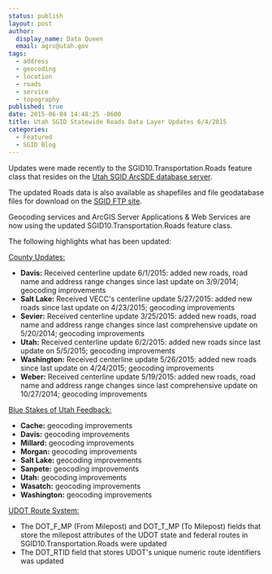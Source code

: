 ```yaml
---
status: publish
layout: post
author:
  display_name: Data Queen
  email: agrc@utah.gov
tags:
  - address
  - geocoding
  - location
  - roads
  - service
  - topography
published: true
date: 2015-06-04 14:48:25 -0600
title: Utah SGID Statewide Roads Data Layer Updates 6/4/2015
categories:
  - Featured
  - SGID Blog
---
```

<p>Updates were made recently to the SGID10.Transportation.Roads feature class that resides on the <a href="{{ "/data/how-to-connect-to-the-sgid-via-sde/" | prepend: site.baseurl }}">Utah SGID ArcSDE database server</a>.</p>
<p>The updated Roads data is also available as shapefiles and file geodatabase files for download on the <a href="ftp://ftp.agrc.utah.gov/UtahSGID_Vector/UTM12_NAD83/TRANSPORTATION/PackagedData/_Statewide/UtahRoadAndHighwaySystem/">SGID FTP site</a>.</p>
<p>Geocoding services and ArcGIS Server Applications & Web Services are now using the updated SGID10.Transportation.Roads feature class.</p>
<p>The following highlights what has been updated:</p>
<p><span style="text-decoration: underline;">County Updates:</span></p>
<ul>
<li><strong>Davis:</strong> Received centerline update 6/1/2015: added new roads, road name and address range changes since last update on 3/9/2014; geocoding improvements</li>
<li><strong>Salt Lake:</strong> Received VECC's centerline update 5/27/2015: added new roads since last update on 4/23/2015; geocoding improvements</li>
<li><strong>Sevier:</strong> Received centerline update 3/25/2015: added new roads, road name and address range changes since last comprehensive update on 5/20/2014; geocoding improvements</li>
<li><strong>Utah:</strong> Received centerline update 6/2/2015: added new roads since last update on 5/5/2015; geocoding improvements</li>
<li><strong>Washington:</strong> Received centerline update 5/26/2015: added new roads since last update on 4/24/2015; geocoding improvements</li>
<li><strong>Weber:</strong> Received centerline update 5/19/2015: added new roads, road name and address range changes since last comprehensive update on 10/27/2014; geocoding improvements </li>
</ul>
<p><span style="text-decoration: underline;">Blue Stakes of Utah Feedback:</span></p>
<ul>
<li><strong>Cache:</strong> geocoding improvements</li>
<li><strong>Davis:</strong> geocoding improvements</li>
<li><strong>Millard:</strong> geocoding improvements</li>
<li><strong>Morgan:</strong> geocoding improvements</li>
<li><strong>Salt Lake:</strong> geocoding improvements</li>
<li><strong>Sanpete:</strong> geocoding improvements</li>
<li><strong>Utah:</strong> geocoding improvements</li>
<li><strong>Wasatch:</strong> geocoding improvements</li>
<li><strong>Washington:</strong> geocoding improvements</li>
</ul>
<p><span style="text-decoration: underline;">UDOT Route System:</span></p>
<ul>
<li>The DOT_F_MP (From Milepost) and DOT_T_MP (To Milepost) fields that store the milepost attributes of the UDOT state and federal routes in SGID10.Transportation.Roads were updated</li>
<li>The DOT_RTID field that stores UDOT's unique numeric route identifiers was updated</li>
